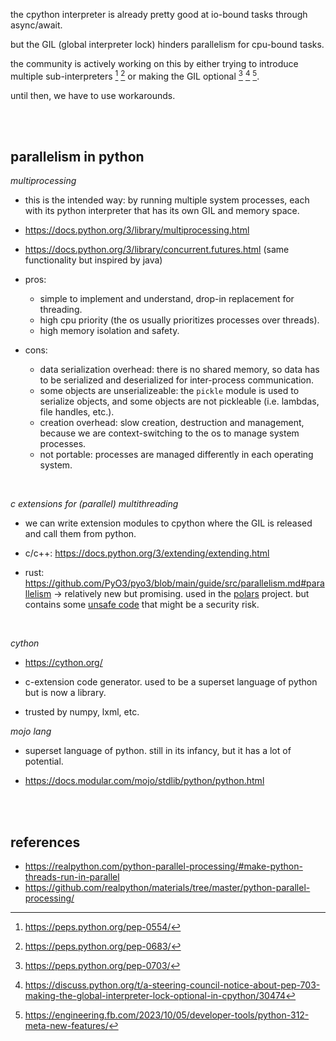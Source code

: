 the cpython interpreter is already pretty good at io-bound tasks through async/await.

but the GIL (global interpreter lock) hinders parallelism for cpu-bound tasks.

the community is actively working on this by either trying to introduce multiple sub-interpreters [^subint1] [^subint2] or making the GIL optional [^nogil1] [^nogil2] [^nogil3].

until then, we have to use workarounds.

<br><br>

## parallelism in python

_multiprocessing_

- this is the intended way: by running multiple system processes, each with its python interpreter that has its own GIL and memory space.

- https://docs.python.org/3/library/multiprocessing.html
- https://docs.python.org/3/library/concurrent.futures.html (same functionality but inspired by java)

- pros:
     - simple to implement and understand, drop-in replacement for threading.
     - high cpu priority (the os usually prioritizes processes over threads).
     - high memory isolation and safety.
- cons:

     - data serialization overhead: there is no shared memory, so data has to be serialized and deserialized for inter-process communication.
     - some objects are unserializeable: the `pickle` module is used to serialize objects, and some objects are not pickleable (i.e. lambdas, file handles, etc.).
     - creation overhead: slow creation, destruction and management, because we are context-switching to the os to manage system processes.
     - not portable: processes are managed differently in each operating system.

<br>

_c extensions for (parallel) multithreading_

- we can write extension modules to cpython where the GIL is released and call them from python.

- c/c++: https://docs.python.org/3/extending/extending.html
- rust: https://github.com/PyO3/pyo3/blob/main/guide/src/parallelism.md#parallelism → relatively new but promising. used in the [polars](https://github.com/pola-rs/polars) project. but contains some [unsafe code](https://users.rust-lang.org/t/python-rust-interop/30243/12) that might be a security risk.

<br>

_cython_

- https://cython.org/

- c-extension code generator. used to be a superset language of python but is now a library.
- trusted by numpy, lxml, etc.

_mojo lang_

- superset language of python. still in its infancy, but it has a lot of potential.

- https://docs.modular.com/mojo/stdlib/python/python.html

<br><br>

## references

- https://realpython.com/python-parallel-processing/#make-python-threads-run-in-parallel
- https://github.com/realpython/materials/tree/master/python-parallel-processing/

[^subint1]: https://peps.python.org/pep-0554/
[^subint2]: https://peps.python.org/pep-0683/
[^nogil1]: https://peps.python.org/pep-0703/
[^nogil2]: https://discuss.python.org/t/a-steering-council-notice-about-pep-703-making-the-global-interpreter-lock-optional-in-cpython/30474
[^nogil3]: https://engineering.fb.com/2023/10/05/developer-tools/python-312-meta-new-features/
